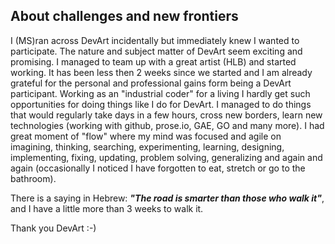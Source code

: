 ## About challenges and new frontiers

I (MS)ran across DevArt incidentally but immediately knew I wanted to participate. The nature and subject matter of DevArt seem exciting and promising. I managed to team up with a great artist (HLB) and started working.
It has been less then 2 weeks since we started and I am already grateful for the personal and professional gains form being a DevArt participant. Working as an "industrial coder" for a living I hardly get such opportunities for doing things like I do for DevArt. I managed to do things that would regularly take days in a few hours, cross new borders, learn new technologies (working with github, prose.io, GAE, GO and many more). I had great moment of "flow" where my mind was focused and agile on imagining, thinking, searching, experimenting, learning, designing, implementing, fixing, updating, problem solving, generalizing and again and again (occasionally I noticed I have forgotten to eat, stretch or go to the bathroom).

There is a saying in Hebrew: _**"The road is smarter than those who walk it"**_, and I have a little more than 3 weeks to walk it.

Thank you DevArt :-)
